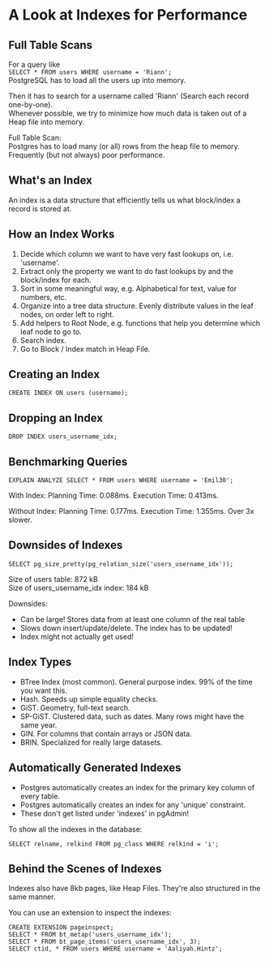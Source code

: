 # A Look at Indexes for Performance

## Full Table Scans

For a query like  
`SELECT * FROM users WHERE username = 'Riann';`  
PostgreSQL has to load all the users up into memory.  

Then it has to search for a username called 'Riann' (Search each record one-by-one).     
Whenever possible, we try to minimize how much data is taken out of a Heap file into memory.

Full Table Scan:  
Postgres has to load many (or all) rows from the heap file to memory.    
Frequently (but not always) poor performance.  

## What's an Index

An index is a data structure that efficiently tells us what block/index a record is stored at.  

## How an Index Works

1. Decide which column we want to have very fast lookups on, i.e. 'username'.
2. Extract only the property we want to do fast lookups by and the block/index for each.
3. Sort in some meaningful way, e.g. Alphabetical for text, value for numbers, etc.
4. Organize into a tree data structure. Evenly distribute values in the leaf nodes, on order left to right.
5. Add helpers to Root Node, e.g. functions that help you determine which leaf node to go to.
6. Search index.
7. Go to Block / Index match in Heap File.

## Creating an Index

```postgresql
CREATE INDEX ON users (username);
```

## Dropping an Index

```postgresql
DROP INDEX users_username_idx;
```

## Benchmarking Queries

```postgresql
EXPLAIN ANALYZE SELECT * FROM users WHERE username = 'Emil30';
```

With Index:
Planning Time: 0.088ms. Execution Time: 0.413ms.

Without Index: 
Planning Time: 0.177ms. Execution Time: 1.355ms. Over 3x slower.

## Downsides of Indexes

```postgresql
SELECT pg_size_pretty(pg_relation_size('users_username_idx'));
```

Size of users table: 872 kB  
Size of users_username_idx index: 184 kB

Downsides: 
* Can be large! Stores data from at least one column of the real table
* Slows down insert/update/delete. The index has to be updated!
* Index might not actually get used!

## Index Types

* BTree Index (most common). General purpose index. 99% of the time you want this.
* Hash. Speeds up simple equality checks.
* GiST. Geometry, full-text search.
* SP-GiST. Clustered data, such as dates. Many rows might have the same year.
* GIN. For columns that contain arrays or JSON data.
* BRIN. Specialized for really large datasets.

## Automatically Generated Indexes

* Postgres automatically creates an index for the primary key column of every table.
* Postgres automatically creates an index for any 'unique' constraint.
* These don't get listed under 'indexes' in pgAdmin!

To show all the indexes in the database: 
```postgresql
SELECT relname, relkind FROM pg_class WHERE relkind = 'i';
```

## Behind the Scenes of Indexes

Indexes also have 8kb pages, like Heap Files. They're also structured in the same manner.

You can use an extension to inspect the indexes:
```postgresql
CREATE EXTENSION pageinspect;
SELECT * FROM bt_metap('users_username_idx');
SELECT * FROM bt_page_items('users_username_idx', 3);
SELECT ctid, * FROM users WHERE username = 'Aaliyah.Hintz';
```
